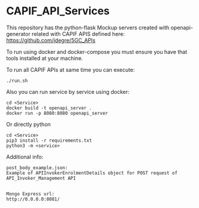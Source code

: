 # CAPIF_API_Services
This repository has the python-flask Mockup servers created with openapi-generator related with CAPIF APIS defined here:
https://github.com/jdegre/5GC_APIs

To run using docker and docker-compose you must ensure you have that tools installed at your machine.

To run all CAPIF APIs at same time you can execute:
```
./run.sh
```

Also you can run service by service using docker:
```
cd <Service>
docker build -t openapi_server .
docker run -p 8080:8080 openapi_server
```

Or directly python
```
cd <Service>
pip3 install -r requirements.txt
python3 -m <service>
```

Additional info:
```
post_body_example.json:
Example of APIInvokerEnrolmentDetails object for POST request of API_Invoker_Management API 


Mongo Express url:
http://0.0.0.0:8081/
```
